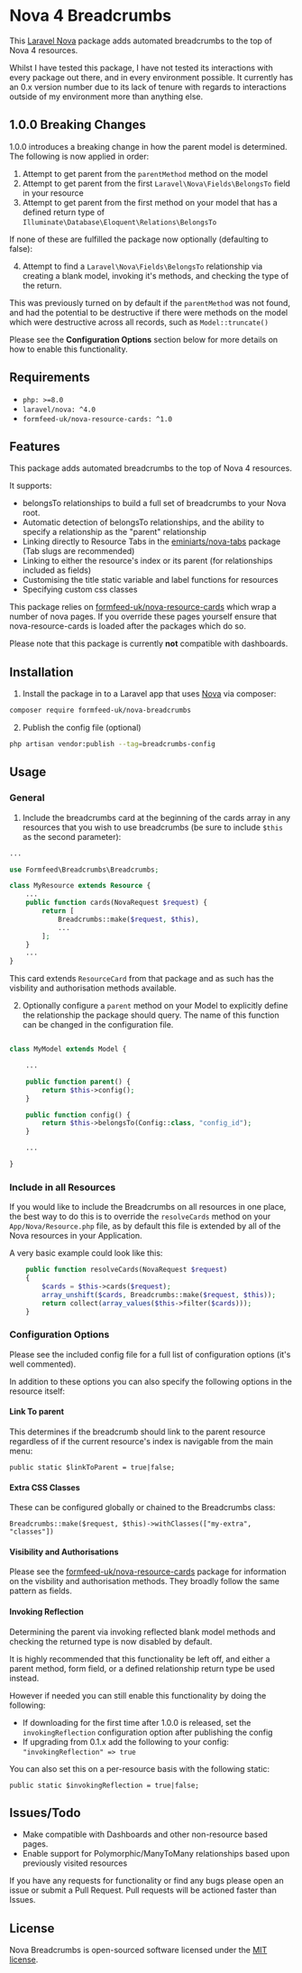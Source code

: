 # Nova 4 Breadcrumbs

This [Laravel Nova](https://nova.laravel.com/) package adds automated breadcrumbs to the top of Nova 4 resources.

Whilst I have tested this package, I have not tested its interactions with every package out there, and in every environment possible. It currently has an 0.x version number due to its lack of tenure with regards to interactions outside of my environment more than anything else. 

## 1.0.0 Breaking Changes

1.0.0 introduces a breaking change in how the parent model is determined. The following is now applied in order:

1) Attempt to get parent from the `parentMethod` method on the model
2) Attempt to get parent from the first `Laravel\Nova\Fields\BelongsTo` field in your resource
3) Attempt to get parent from the first method on your model that has a defined return type of `Illuminate\Database\Eloquent\Relations\BelongsTo`

If none of these are fulfilled the package now optionally (defaulting to false):

4) Attempt to find a `Laravel\Nova\Fields\BelongsTo` relationship via creating a blank model, invoking it's methods, and checking the type of the return.

This was previously turned on by default if the `parentMethod` was not found, and had the potential to be destructive if there were methods on the model which were destructive across all records, such as `Model::truncate()`

Please see the **Configuration Options** section below for more details on how to enable this functionality. 

## Requirements

- `php: >=8.0`
- `laravel/nova: ^4.0`
- `formfeed-uk/nova-resource-cards: ^1.0`

## Features

This package adds automated breadcrumbs to the top of Nova 4 resources.

It supports:

- belongsTo relationships to build a full set of breadcrumbs to your Nova root.
- Automatic detection of belongsTo relationships, and the ability to specify a relationship as the "parent" relationship
- Linking directly to Resource Tabs in the [eminiarts/nova-tabs](https://github.com/eminiarts/nova-tabs) package (Tab slugs are recommended)
- Linking to either the resource's index or its parent (for relationships included as fields)
- Customising the title static variable and label functions for resources
- Specifying custom css classes

This package relies on [formfeed-uk/nova-resource-cards](https://github.com/Formfeed-UK/nova-resource-cards) which wrap a number of nova pages. If you override these pages yourself ensure that nova-resource-cards is loaded after the packages which do so. 

Please note that this package is currently **not** compatible with dashboards.

## Installation

1) Install the package in to a Laravel app that uses [Nova](https://nova.laravel.com) via composer:

```bash
composer require formfeed-uk/nova-breadcrumbs
```
2) Publish the config file (optional)

```bash
php artisan vendor:publish --tag=breadcrumbs-config
```

## Usage

### General

1) Include the breadcrumbs card at the beginning of the cards array in any resources that you wish to use breadcrumbs (be sure to include `$this` as the second parameter):

```php
...

use Formfeed\Breadcrumbs\Breadcrumbs;

class MyResource extends Resource {
    ...
    public function cards(NovaRequest $request) {
        return [
            Breadcrumbs::make($request, $this),
            ...
        ];
    }
    ...
}
```
This card extends `ResourceCard` from that package and as such has the visbility and authorisation methods available. 

2) Optionally configure a `parent` method on your Model to explicitly define the relationship the package should query. The name of this function can be changed in the configuration file.

```php

class MyModel extends Model {

    ...

    public function parent() {
        return $this->config();
    }   

    public function config() {
        return $this->belongsTo(Config::class, "config_id");
    }

    ...

}
```

### Include in all Resources

If you would like to include the Breadcrumbs on all resources in one place, the best way to do this is to override the `resolveCards` method on your `App/Nova/Resource.php` file, as by default this file is extended by all of the Nova resources in your Application.

A very basic example could look like this:

```php
    public function resolveCards(NovaRequest $request)
    {
        $cards = $this->cards($request);
        array_unshift($cards, Breadcrumbs::make($request, $this));
        return collect(array_values($this->filter($cards)));
    }
```

### Configuration Options

Please see the included config file for a full list of configuration options (it's well commented).

In addition to these options you can also specify the following options in the resource itself:

#### Link To parent
This determines if the breadcrumb should link to the parent resource regardless of if the current resource's index is navigable from the main menu:

`public static $linkToParent = true|false;`

#### Extra CSS Classes
These can be configured globally or chained to the Breadcrumbs class:

`Breadcrumbs::make($request, $this)->withClasses(["my-extra", "classes"])`

#### Visibility and Authorisations
Please see the [formfeed-uk/nova-resource-cards](https://github.com/Formfeed-UK/nova-resource-cards) package for information on the visbility and authorisation methods. They broadly follow the same pattern as fields.

#### Invoking Reflection
Determining the parent via invoking reflected blank model methods and checking the returned type is now disabled by default.

It is highly recommended that this functionality be left off, and either a parent method, form field, or a defined relationship return type be used instead. 

However if needed you can still enable this functionality by doing the following:

- If downloading for the first time after 1.0.0 is released, set the `invokingReflection` configuration option after publishing the config
- If upgrading from 0.1.x add the following to your config: `"invokingReflection" => true`

You can also set this on a per-resource basis with the following static:

`public static $invokingReflection = true|false;`

## Issues/Todo

- Make compatible with Dashboards and other non-resource based pages.
- Enable support for Polymorphic/ManyToMany relationships based upon previously visited resources

If you have any requests for functionality or find any bugs please open an issue or submit a Pull Request. Pull requests will be actioned faster than Issues.

## License

Nova Breadcrumbs is open-sourced software licensed under the [MIT license](LICENSE.md).
